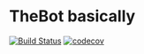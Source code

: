 # TheBot basically
[![Build Status](https://travis-ci.com/bvwman/TheBot.svg?branch=master)](https://travis-ci.com/bvwman/TheBot) [![codecov](https://codecov.io/gh/bvwman/TheBot/branch/master/graph/badge.svg)](https://codecov.io/gh/bvwman/TheBot)
